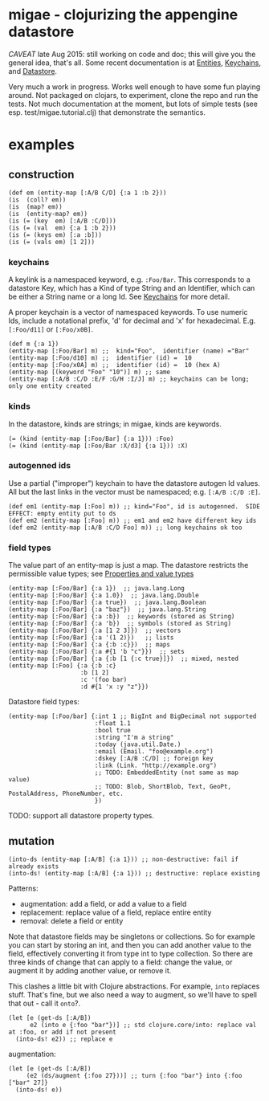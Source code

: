 # migae - clojurizing the appengine datastore

*CAVEAT* late Aug 2015: still working on code and doc; this will give
 you the general idea, that's all.  Some recent documentation is at
 [Entities](doc/Entities.md), [Keychains](doc/Keychain.md), and
 [Datastore](doc/Datastore.md).

Very much a work in progress.  Works well enough to have some fun
playing around.  Not packaged on clojars, to experiment, clone the
repo and run the tests.  Not much documentation at the moment, but
lots of simple tests (see esp. test/migae.tutorial.clj) that
demonstrate the semantics.


# examples

## construction

```
(def em (entity-map [:A/B C/D] {:a 1 :b 2}))
(is  (coll? em))
(is  (map? em))
(is  (entity-map? em))
(is (= (key  em) [:A/B :C/D]))
(is (= (val  em) {:a 1 :b 2}))
(is (= (keys em) [:a :b]))
(is (= (vals em) [1 2]))
```

### keychains

A keylink is a namespaced keyword, e.g. `:Foo/Bar`.  This corresponds
to a datastore Key, which has a Kind of type String and an Identifier,
which can be either a String name or a long Id.  See
[Keychains](doc/Keychain.md) for more detail.

A proper keychain is a vector of namespaced keywords.  To use numeric
Ids, include a notational prefix, 'd' for decimal and 'x' for
hexadecimal.  E.g. `[:Foo/d11]` or `[:Foo/x0B]`.

```
(def m {:a 1})
(entity-map [:Foo/Bar] m) ;;  kind="Foo",  identifier (name) ="Bar"
(entity-map [:Foo/d10] m) ;;  identifier (id) =  10
(entity-map [:Foo/x0A] m) ;;  identifier (id) =  10 (hex A)
(entity-map [(keyword "Foo" "10")] m) ;; same
(entity-map [:A/B :C/D :E/F :G/H :I/J] m) ;; keychains can be long; only one entity created
```

### kinds

In the datastore, kinds are strings; in migae, kinds are keywords.

```
(= (kind (entity-map [:Foo/Bar] {:a 1})) :Foo)
(= (kind (entity-map [:Foo/Bar :X/d3] {:a 1})) :X)
```

### autogenned ids

Use a partial ("improper") keychain to have the datastore autogen Id
values.  All but the last links in the vector must be namespaced; e.g. `[:A/B :C/D :E]`.

```
(def em1 (entity-map [:Foo] m)) ;; kind="Foo", id is autogenned.  SIDE EFFECT: empty entity put to ds
(def em2 (entity-map [:Foo] m)) ;; em1 and em2 have different key ids
(def em2 (entity-map [:A/B :C/D Foo] m)) ;; long keychains ok too
```

### field types

The value part of an entity-map is just a map.  The datastore
restricts the permissible value types; see  [Properties and value types](https://cloud.google.com/appengine/docs/java/datastore/entities#Java_Properties_and_value_types)

```
(entity-map [:Foo/Bar] {:a 1})  ;; java.lang.Long
(entity-map [:Foo/Bar] {:a 1.0})  ;; java.lang.Double
(entity-map [:Foo/Bar] {:a true})  ;; java.lang.Boolean
(entity-map [:Foo/Bar] {:a "baz"})  ;; java.lang.String
(entity-map [:Foo/Bar] {:a :b})  ;; keywords (stored as String)
(entity-map [:Foo/Bar] {:a 'b})  ;; symbols (stored as String)
(entity-map [:Foo/Bar] {:a [1 2 3]})  ;; vectors
(entity-map [:Foo/Bar] {:a '(1 2)})   ;; lists
(entity-map [:Foo/Bar] {:a {:b :c}})  ;; maps
(entity-map [:Foo/Bar] {:a #{1 'b "c"}})  ;; sets
(entity-map [:Foo/Bar] {:a {:b [1 {:c true}]})  ;; mixed, nested
(entity-map [:Foo] {:a {:b :c}
                    :b [1 2]
                    :c '(foo bar)
                    :d #{1 'x :y "z"}})
```

Datastore field types:
```
(entity-map [:Foo/bar] {:int 1 ;; BigInt and BigDecimal not supported
                        :float 1.1
                        :bool true
						:string "I'm a string"
                        :today (java.util.Date.)
                        :email (Email. "foo@example.org")
                        :dskey [:A/B :C/D] ;; foreign key
                        :link (Link. "http://example.org")
						;; TODO: EmbeddedEntity (not same as map value)
                        ;; TODO: Blob, ShortBlob, Text, GeoPt, PostalAddress, PhoneNumber, etc.
                        })
```

TODO: support all datastore property types.

## mutation

```
(into-ds (entity-map [:A/B] {:a 1})) ;; non-destructive: fail if already exists
(into-ds! (entity-map [:A/B] {:a 1})) ;; destructive: replace existing
```

Patterns:

* augmentation: add a field, or add a value to a field
* replacement:  replace value of a field, replace entire entity
* removal:  delete a field or entity

Note that datastore fields may be singletons or collections.  So for
example you can start by storing an int, and then you can add another
value to the field, effectively converting it from type int to type
collection.  So there are three kinds of change that can apply to a
field: change the value, or augment it by adding another value, or
remove it.

This clashes a little bit with Clojure abstractions.  For example,
`into` replaces stuff.  That's fine, but we also need a way to
augment, so we'll have to spell that out - call it `onto`?.

```
(let [e (get-ds [:A/B])
      e2 (into e {:foo "bar"})] ;; std clojure.core/into: replace val at :foo, or add if not present
  (into-ds! e2)) ;; replace e
```

augmentation:

```
(let [e (get-ds [:A/B])
     (e2 (ds/augment {:foo 27}))] ;; turn {:foo "bar"} into {:foo ["bar" 27]}
  (into-ds! e))
```
